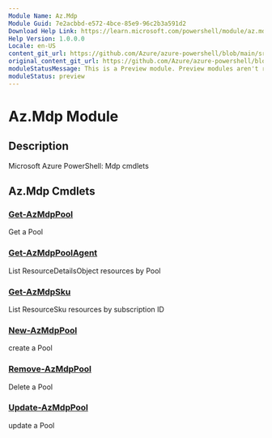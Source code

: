 ```yaml
---
Module Name: Az.Mdp
Module Guid: 7e2acbbd-e572-4bce-85e9-96c2b3a591d2
Download Help Link: https://learn.microsoft.com/powershell/module/az.mdp
Help Version: 1.0.0.0
Locale: en-US
content_git_url: https://github.com/Azure/azure-powershell/blob/main/src/Mdp/Mdp/help/Az.Mdp.md
original_content_git_url: https://github.com/Azure/azure-powershell/blob/main/src/Mdp/Mdp/help/Az.Mdp.md
moduleStatusMessage: This is a Preview module. Preview modules aren't recommended for use in production environments. For more information, see https://aka.ms/azps-refstatus.
moduleStatus: preview
---
```


# Az.Mdp Module
## Description
Microsoft Azure PowerShell: Mdp cmdlets

## Az.Mdp Cmdlets
### [Get-AzMdpPool](Get-AzMdpPool.md)
Get a Pool

### [Get-AzMdpPoolAgent](Get-AzMdpPoolAgent.md)
List ResourceDetailsObject resources by Pool

### [Get-AzMdpSku](Get-AzMdpSku.md)
List ResourceSku resources by subscription ID

### [New-AzMdpPool](New-AzMdpPool.md)
create a Pool

### [Remove-AzMdpPool](Remove-AzMdpPool.md)
Delete a Pool

### [Update-AzMdpPool](Update-AzMdpPool.md)
update a Pool

